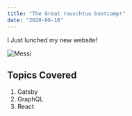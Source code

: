 ```yaml
---
title: "The Great ruuschtuu bootcamp!"
date: "2020-06-18"
---
```


I Just lunched my new website!

![Messi](./image.jpg)

## Topics Covered

1. Gatsby
2. GraphQL
3. React